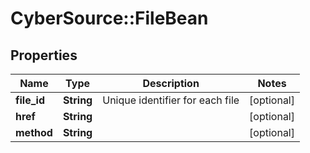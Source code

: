 # CyberSource::FileBean

## Properties
Name | Type | Description | Notes
------------ | ------------- | ------------- | -------------
**file_id** | **String** | Unique identifier for each file | [optional] 
**href** | **String** |  | [optional] 
**method** | **String** |  | [optional] 


